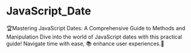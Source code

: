 # JavaScript_Date
🏆Mastering JavaScript Dates: A Comprehensive Guide to Methods and Manipulation  Dive into the world of JavaScript dates with this practical guide! Navigate time with ease, 📚 enhance user experiences.🚀
